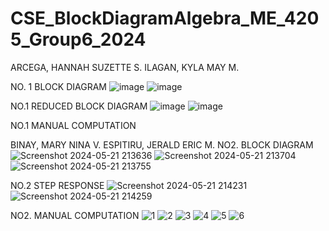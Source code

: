 # CSE_BlockDiagramAlgebra_ME_4205_Group6_2024

ARCEGA, HANNAH SUZETTE S.
ILAGAN, KYLA MAY M.

NO. 1 BLOCK DIAGRAM
![image](https://github.com/hannahsuzette/CSE_BlockDiagramAlgebra_ME_4205_Group6_2024/assets/91923863/ddbe0b74-1058-4730-b52a-a0e5f6647b4b)
![image](https://github.com/hannahsuzette/CSE_BlockDiagramAlgebra_ME_4205_Group6_2024/assets/91923863/35a427af-4adf-49f9-a2aa-113864563a1e)

NO.1 REDUCED BLOCK DIAGRAM
![image](https://github.com/hannahsuzette/CSE_BlockDiagramAlgebra_ME_4205_Group6_2024/assets/91923863/c1b8d84d-cde1-4ba6-82c1-d6ed9bb6f5db)
![image](https://github.com/hannahsuzette/CSE_BlockDiagramAlgebra_ME_4205_Group6_2024/assets/91923863/6560e424-de15-4bfc-97c5-c78e489c4b81)

NO.1 MANUAL COMPUTATION

BINAY, MARY NINA V.
ESPITIRU, JERALD ERIC M.
NO2. BLOCK DIAGRAM
![Screenshot 2024-05-21 213636](https://github.com/hannahsuzette/CSE_BlockDiagramAlgebra_ME_4205_Group6_2024/assets/159043076/449cdfe8-199d-487f-aca2-8da550b9ca9e)
![Screenshot 2024-05-21 213704](https://github.com/hannahsuzette/CSE_BlockDiagramAlgebra_ME_4205_Group6_2024/assets/159043076/39e885cf-057c-486f-ab63-5748310462c6)
![Screenshot 2024-05-21 213755](https://github.com/hannahsuzette/CSE_BlockDiagramAlgebra_ME_4205_Group6_2024/assets/159043076/e80ddf4e-db18-4766-83f4-3b2af0bbd1b8)

NO.2 STEP RESPONSE
![Screenshot 2024-05-21 214231](https://github.com/hannahsuzette/CSE_BlockDiagramAlgebra_ME_4205_Group6_2024/assets/159043076/10df8024-2adc-4c35-8541-9d4008e690f4)
![Screenshot 2024-05-21 214259](https://github.com/hannahsuzette/CSE_BlockDiagramAlgebra_ME_4205_Group6_2024/assets/159043076/78c0b61a-70c6-4773-b159-4628b7daa669)

NO2. MANUAL COMPUTATION
![1](https://github.com/hannahsuzette/CSE_BlockDiagramAlgebra_ME_4205_Group6_2024/assets/159043076/a2812c18-b480-4e59-b199-8f9185567c39)
![2](https://github.com/hannahsuzette/CSE_BlockDiagramAlgebra_ME_4205_Group6_2024/assets/159043076/ea97a859-d033-4591-b006-5d46671d1469)
![3](https://github.com/hannahsuzette/CSE_BlockDiagramAlgebra_ME_4205_Group6_2024/assets/159043076/b69eba38-284f-44b5-a8ca-fabc6b60343f)
![4](https://github.com/hannahsuzette/CSE_BlockDiagramAlgebra_ME_4205_Group6_2024/assets/159043076/a4ee1d0e-b0dd-475e-88ef-15bd73384917)
![5](https://github.com/hannahsuzette/CSE_BlockDiagramAlgebra_ME_4205_Group6_2024/assets/159043076/7a3e863e-eac4-46fc-9366-9a6471ab418d)
![6](https://github.com/hannahsuzette/CSE_BlockDiagramAlgebra_ME_4205_Group6_2024/assets/159043076/c4863f95-235d-4e9b-9f36-92e0be063c1d)
